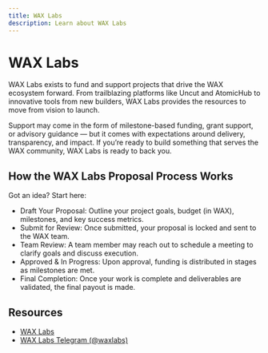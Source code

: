 ```yaml
---
title: WAX Labs
description: Learn about WAX Labs
---
```


# WAX Labs

WAX Labs exists to fund and support projects that drive the WAX ecosystem forward. From trailblazing platforms like Uncut and AtomicHub to innovative tools from new builders, WAX Labs provides the resources to move from vision to launch.

Support may come in the form of milestone-based funding, grant support, or advisory guidance — but it comes with expectations around delivery, transparency, and impact. If you’re ready to build something that serves the WAX community, WAX Labs is ready to back you.

## How the WAX Labs Proposal Process Works

Got an idea? Start here:

- Draft Your Proposal: Outline your project goals, budget (in WAX), milestones, and key success metrics.
- Submit for Review: Once submitted, your proposal is locked and sent to the WAX team.
- Team Review: A team member may reach out to schedule a meeting to clarify goals and discuss execution.
- Approved & In Progress: Upon approval, funding is distributed in stages as milestones are met.
- Final Completion: Once your work is complete and deliverables are validated, the final payout is made.

<ActionHighlight label="Learn how to submit a proposal" href="/create/wax-labs/how-to-submit" />

## Resources
- [WAX Labs](https://labs.wax.io)
- [WAX Labs Telegram (@waxlabs)](https://t.me/waxlabs)
